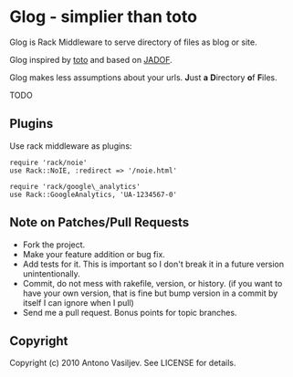 Glog - simplier than toto
=========================

Glog is Rack Middleware to serve directory of files as blog or site.

Glog inspired by [toto](http://github.com/cloudhead/toto) and based on
[JADOF](http://github.com/remi/jadof).

Glog makes less assumptions about your urls.
**J**ust **a** **D**irectory **o**f **F**iles.


TODO


Plugins
-------

Use rack middleware as plugins:

    require 'rack/noie'
    use Rack::NoIE, :redirect => '/noie.html'

    require 'rack/google\_analytics'
    use Rack::GoogleAnalytics, 'UA-1234567-0'


Note on Patches/Pull Requests
-----------------------------

- Fork the project.
- Make your feature addition or bug fix.
- Add tests for it. This is important so I don't break it in a
  future version unintentionally.
- Commit, do not mess with rakefile, version, or history.
  (if you want to have your own version, that is fine but bump version in a commit by itself I can ignore when I pull)
- Send me a pull request. Bonus points for topic branches.

Copyright
---------

Copyright (c) 2010 Antono Vasiljev. See LICENSE for details.
